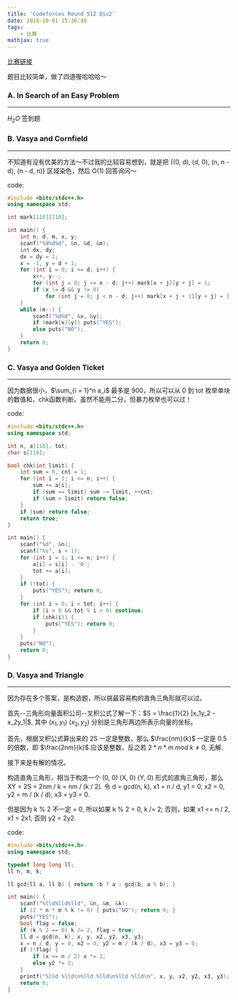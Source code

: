 ```yaml
---
title: 'Codeforces Round 512 Div2'
date: 2018-10-01 15:36:40
tags: 
    - 比赛
mathjax: true
---
```


[比赛链接](http://codeforces.com/contest/1058)

题目比较简单，做了四道喔哈哈哈～

### A. In Search of an Easy Problem
-----

$H_2O$ 签到题

### B. Vasya and Cornfield
-----

不知道有没有优美的方法～不过我的比较容易想到，就是把 {(0, d), (d, 0), (n, n - d), (n - d, n)} 区域染色，然后 O(1) 回答询问～

code:
``` c++
#include <bits/stdc++.h>
using namespace std;

int mark[110][110];

int main() {
    int n, d, m, x, y;
    scanf("%d%d%d", &n, &d, &m);
    int dx, dy;
    dx = dy = 1;
    x = -1, y = d + 1;
    for (int i = 0; i <= d; i++) {
        x++, y--;
        for (int j = 0; j <= n - d; j++) mark[x + j][y + j] = 1;
        if (x != d && y != 0)
            for (int j = 0; j < n - d; j++) mark[x + j + 1][y + j] = 1;
    }
    while (m--) {
        scanf("%d%d", &x, &y);
        if (mark[x][y]) puts("YES");
        else puts("NO");
    }
    return 0;
}
```

### C. Vasya and Golden Ticket
-----

因为数据很小，$\sum_{i = 1}^n a_i$ 最多是 900，所以可以从 0 到 tot 枚举单块的数值和，chk函数判断。虽然不能用二分，但暴力枚举也可以过！

code:
``` c++
#include <bits/stdc++.h>
using namespace std;

int n, a[110], tot;
char s[110];

bool chk(int limit) {
    int sum = 0, cnt = 1;
    for (int i = 1; i <= n; i++) {
        sum += a[i];
        if (sum == limit) sum -= limit, ++cnt;
        if (sum > limit) return false;
    }
    if (sum) return false;
    return true;
}

int main() {
    scanf("%d", &n);
    scanf("%s", s + 1);
    for (int i = 1; i <= n; i++) {
        a[i] = s[i] - '0';
        tot += a[i];
    }
    if (!tot) {
        puts("YES"); return 0;
    }
    for (int i = 0; i < tot; i++) {
        if (i > 0 && tot % i > 0) continue;
        if (chk(i)) {
            puts("YES"); return 0;
        }
    }
    puts("NO");
    return 0;
}
```

### D. Vasya and Triangle
-----

因为存在多个答案，是构造题，所以挑最容易构的直角三角形就可以过。

首先--三角形向量面积公司--叉积公式了解一下：$S = \frac{1}{2} |x_1y_2 - x_2y_1|$, 其中 $(x_1, y_1)$ $(x_2, y_2)$ 分别是三角形两边所表示向量的坐标。

首先，根据叉积公式算出来的 2S 一定是整数，那么 $\frac{nm}{k}$ 一定是 0.5 的倍数，即 $\frac{2nm}{k}$ 应该是整数，反之若 $2 * n * m\ mod\ k \neq 0$, 无解.

接下来是有解的情况。

构造直角三角形，相当于构造一个 (0, 0) (X, 0) (Y, 0) 形式的直角三角形，那么 XY = 2S = 2nm / k = nm / (k / 2). 令 d = gcd(n, k), x1 = n / d, y1 = 0, x2 = 0, y2  = m / (k / d), x3 = y3 = 0.

但是因为 k % 2 不一定 = 0, 所以如果 k % 2 = 0, k /= 2; 否则，如果 x1 <= n / 2, x1 = 2x1, 否则 y2 = 2y2.

code:
``` c++
#include <bits/stdc++.h>
using namespace std;

typedef long long ll;
ll n, m, k;

ll gcd(ll a, ll b) { return !b ? a : gcd(b, a % b); }

int main() {
    scanf("%lld%lld%lld", &n, &m, &k);
    if (2 * n * m % k != 0) { puts("NO"); return 0; }
    puts("YES");
    bool flag = false;
    if (k % 2 == 0) k /= 2, flag = true;
    ll d = gcd(n, k), x, y, x2, y2, x3, y3;
    x = n / d, y = 0, x2 = 0, y2 = m / (k / d), x3 = y3 = 0;
    if (!flag) {
        if (x <= n / 2) x *= 2;
        else y2 *= 2;
    }
    printf("%lld %lld\n%lld %lld\n%lld %lld\n", x, y, x2, y2, x3, y3);
    return 0;
}
```